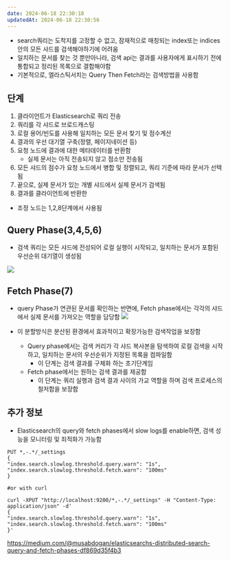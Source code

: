 ```yaml
---
date: 2024-06-18 22:30:18
updatedAt: 2024-06-18 22:30:56
---
```

- search쿼리는 도착지를 고정할 수 없고, 잠재적으로 매칭되는 index또는 indices안의 모든 샤드를 검색해야하기에 어려움
- 일치하는 문서를 찾는 것 뿐만아니라, 검색 api는 결과를 사용자에게 표시하기 전에 통합되고 정리된 목록으로 결합해야함
- 기본적으로, 엘라스틱서치는 Query Then Fetch라는 검색방법을 사용함

## 단계
1. 클라이언트가 Elasticsearch로 쿼리 전송
2. 쿼리를 각 샤드로 브로드캐스팅
3. 로컬 용어/빈도를 사용해 일치하는 모든 문서 찾기 및 점수계산
4. 결과의 우선 대기열 구축(정렬, 페이지네이션 등)
5. 요청 노드에 결과에 대한 메타데이터를 반환함
	- 실제 문서는 아직 전송되지 않고 점소만 전송됨
6. 모든 샤드의 점수가 요청 노드에서 병합 및 정렬되고, 쿼리 기준에 따라 문서가 선택됨
7. 끝으로, 실제 문서가 있는 개별 샤드에서 실제 문서가 검색됨
8. 결과를 클라이언트에 반환한

- 조정 노드는 1,2,8단계에서 사용됨

## Query Phase(3,4,5,6)
- 검색 쿼리는 모든 샤드에 전성되어 로컬 실행이 시작되고, 일치하는 문서가 포함된 우선순위 대기열이 생성됨

![](Pasted%20image%2020240618223803.png|center)

## Fetch Phase(7)
- query Phase가 연관된 문서를 확인하는 반면에,  Fetch phase에서는 각각의 샤드에서 실제 문서를 가져오는 역할을 담당함
![](Pasted%20image%2020240618223931.png|center)

- 이 분할방식은 분산된 환경에서 효과적이고 확장가능한 검색작업을 보장함
	- Query phase에서는 검색 커리가 각 샤드 복사본을 탐색하여 로컬 검색을 시작하고, 일치하는 문서의 우선순위가 지정된 목록을 컴파일함
		- 이 단계는 검색 결과를 구체화 하는 초기단계임
	- Fetch phase에서는 원하는 검색 결과를 제공함
		- 이 단계는 쿼리 실행과 검색 결과 사이의 가교 역할을 하며 검색 프로세스의 철저함을 보장함

## 추가 정보
- Elasticsearch의 query와 fetch phases에서 slow logs를 enable하면, 검색 성능을 모니터링 및 죄적화가 가능함
```HTTp
PUT *,-.*/_settings  
{  
"index.search.slowlog.threshold.query.warn": "1s",  
"index.search.slowlog.threshold.fetch.warn": "100ms"  
}  
  
#or with curl  
  
curl -XPUT "http://localhost:9200/*,-.*/_settings" -H "Content-Type: application/json" -d'  
{  
"index.search.slowlog.threshold.query.warn": "1s",  
"index.search.slowlog.threshold.fetch.warn": "100ms"  
}'
```



https://medium.com/@musabdogan/elasticsearchs-distributed-search-query-and-fetch-phases-df869d35f4b3